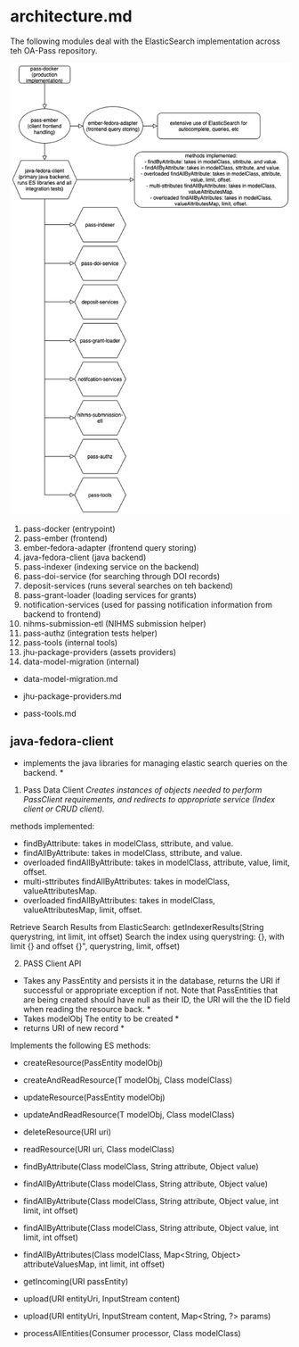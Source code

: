 # architecture.md

The following modules deal with the ElasticSearch implementation across teh OA-Pass repository.

![flowchart](OA-Pass-ES-flowchart.drawio.png)
                                                   
1. pass-docker (entrypoint)
2. pass-ember (frontend)
3. ember-fedora-adapter (frontend query storing)
4. java-fedora-client (java backend)
4. pass-indexer (indexing service on the backend)
5. pass-doi-service (for searching through DOI records)
6. deposit-services (runs several searches on teh backend)
7. pass-grant-loader (loading services for grants)
8. notification-services (used for passing notification information from backend to frontend)
9. nihms-submission-etl (NIHMS submission helper)
10. pass-authz (integration tests helper)
11. pass-tools (internal tools)
12. jhu-package-providers (assets providers)
13. data-model-migration (internal)

- data-model-migration.md

- jhu-package-providers.md

- pass-tools.md


## java-fedora-client
* implements the java libraries for managing elastic search queries on the backend. *

1. Pass Data Client
*Creates instances of objects needed to perform PassClient requirements, and redirects to appropriate service (Index client or CRUD client).*

methods implemented:
- findByAttribute: takes in modelClass, sttribute, and value.
- findAllByAttribute: takes in modelClass, sttribute, and value.
- overloaded findAllByAttribute: takes in modelClass, attribute, value, limit, offset.
- multi-sttributes findAllByAttributes: takes in modelClass, valueAttributesMap.
- overloaded findAllByAttributes: takes in modelClass, valueAttributesMap, limit, offset.

Retrieve Search Results from ElasticSearch: getIndexerResults(String querystring, int limit, int offset)
Search the index using querystring: {}, with limit {} and offset {}", querystring,  limit, offset)

2. PASS Client API
* Takes any PassEntity and persists it in the database, returns the URI if successful or appropriate exception if not. Note that PassEntities that are being created should have null as their ID, the URI will the the ID field when reading the resource back. *
* Takes modelObj The entity to be created *
* returns URI of new record *

Implements the following ES methods:
- createResource(PassEntity modelObj)
- createAndReadResource(T modelObj, Class<T> modelClass)
- updateResource(PassEntity modelObj)
- updateAndReadResource(T modelObj, Class<T> modelClass)
- deleteResource(URI uri)
- readResource(URI uri, Class<T> modelClass)

- findByAttribute(Class<T> modelClass, String attribute, Object value)
- findAllByAttribute(Class<T> modelClass, String attribute, Object value)
- findAllByAttribute(Class<T> modelClass, String attribute, Object value, int limit, int offset)
- findAllByAttribute(Class<T> modelClass, String attribute, Object value, int limit, int offset)
- findAllByAttributes(Class<T> modelClass, Map<String, Object> attributeValuesMap, int limit, int offset)
- getIncoming(URI passEntity)
- upload(URI entityUri, InputStream content)
- upload(URI entityUri, InputStream content, Map<String, ?> params)
- processAllEntities(Consumer<URI> processor, Class<T> modelClass)
